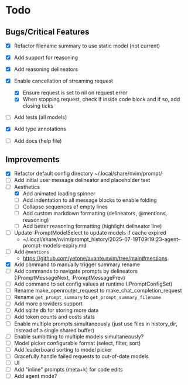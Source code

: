 
# Todo

## Bugs/Critical Features

- [x] Refactor filename summary to use static model (not current)
- [x] Add support for reasoning
- [x] Add reasoning delineators
- [x] Enable cancellation of streaming request
  + [x] Ensure request is set to nil on request error
  + [x] When stopping request, check if inside code block and if so, add closing ticks
- [ ] Add tests (all models)
- [x] Add type annotations
- [ ] Add docs (help file)


## Improvements

- [x] Refactor default config directory
  ~/.local/share/nvim/prompt/
- [ ] Add initial user message delineator and placeholder text
- [ ] Aesthetics
  + [x] Add animated loading spinner
  + [ ] Add indentation to all message blocks to enable folding
  + [ ] Collapse sequences of empty lines
  + [ ] Add custom markdown formatting (delineators, @mentions, reasoning)
  + [ ] Add better reasoning formatting (highlight delineator line)
- [ ] Update :PromptModelSelect to update models if cache expired
  + ~/.local/share/nvim/prompt_history/2025-07-19T09:19:23-agent-prompt-models-expiry.md
- [ ] Add `@mentions`
  + https://github.com/yetone/avante.nvim/tree/main#mentions
- [x] Add command to manually trigger summary rename
- [ ] Add commands to navigate prompts by delineators (:PromptMessageNext, :PromptMessagePrev)
- [ ] Add command to set config values at runtime (:PromptConfigSet)
- [ ] Rename make_openrouter_request to make_chat_completion_request
- [ ] Rename `get_prompt_summary` to `get_prompt_summary_filename`
- [ ] Add more providers support
- [ ] Add sqlite db for storing more data
- [ ] Add token counts and costs stats
- [ ] Enable multiple prompts simultaneously (just use files in history_dir, instead of a single shared buffer)
- [ ] Enable sumbitting to multiple models simultaneously?
- [ ] Model picker configurable format (select, filter, sort)
- [ ] Add leaderboard sorting to model picker
- [ ] Gracefully handle failed requests to out-of-date models
- [ ] UI
- [ ] Add "inline" prompts (meta+k) for code edits
- [ ] Add agent mode?
